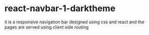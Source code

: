 # react-navbar-1-darktheme
it is a responsive navigation bar designed using css and react and the pages are served using client side routing
